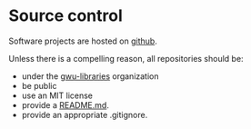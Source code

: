 Source control
===========

Software projects are hosted on [github](https://github.com/).

Unless there is a compelling reason, all repositories should be:

* under the [gwu-libraries](https://github.com/gwu-libraries) organization
* be public
* use an MIT license
* provide a [README.md](http://docs.writethedocs.org/en/latest/writing/beginners-guide-to-docs/#readme).
* provide an appropriate .gitignore.